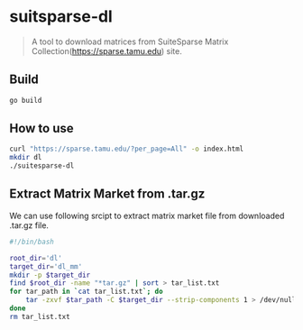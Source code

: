 # suitsparse-dl
> A tool to download matrices from SuiteSparse Matrix Collection(https://sparse.tamu.edu) site.

## Build
```bash
go build
```

## How to use
```bash
curl "https://sparse.tamu.edu/?per_page=All" -o index.html
mkdir dl
./suitesparse-dl
```

## Extract Matrix Market from .tar.gz
We can use following srcipt to extract matrix market file from downloaded .tar.gz file.
```bash
#!/bin/bash

root_dir='dl'
target_dir='dl_mm'
mkdir -p $target_dir
find $root_dir -name "*tar.gz" | sort > tar_list.txt
for tar_path in `cat tar_list.txt`; do
    tar -zxvf $tar_path -C $target_dir --strip-components 1 > /dev/null
done
rm tar_list.txt
```
